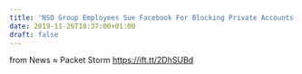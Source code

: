 ```yaml
---
title: 'NSO Group Employees Sue Facebook For Blocking Private Accounts'
date: 2019-11-26T18:37:00+01:00
draft: false
---
```


  
  
from News ≈ Packet Storm https://ift.tt/2DhSUBd
